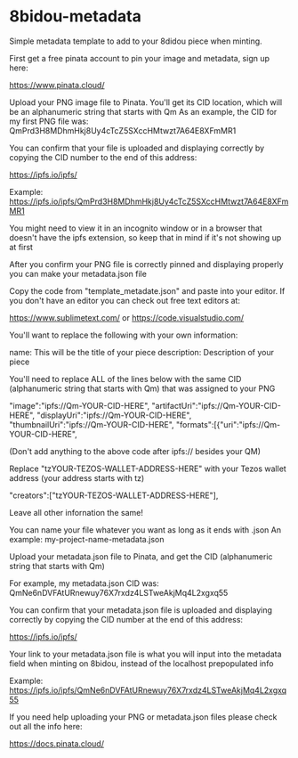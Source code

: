 # 8bidou-metadata
Simple metadata template to add to your 8didou piece when minting.

First get a free pinata account to pin your image and metadata, sign up here:

https://www.pinata.cloud/

Upload your PNG image file to Pinata. You'll get its CID location, which will be an alphanumeric string that starts with Qm
As an example, the CID for my first PNG file was: QmPrd3H8MDhmHkj8Uy4cTcZ5SXccHMtwzt7A64E8XFmMR1

You can confirm that your file is uploaded and displaying correctly by copying the CID number to the end of this address:

https://ipfs.io/ipfs/

Example: https://ipfs.io/ipfs/QmPrd3H8MDhmHkj8Uy4cTcZ5SXccHMtwzt7A64E8XFmMR1

You might need to view it in an incognito window or in a browser that doesn't have the ipfs extension, so keep that in mind if it's not showing up at first

After you confirm your PNG file is correctly pinned and displaying properly you can make your metadata.json file

Copy the code from "template_metadate.json" and paste into your editor. If you don't have an editor you can check out free text editors at:

https://www.sublimetext.com/
or
https://code.visualstudio.com/

You'll want to replace the following with your own information:

name: This will be the title of your piece
description: Description of your piece

You'll need to replace ALL of the lines below with the same CID (alphanumeric string that starts with Qm) that was assigned to your PNG

"image":"ipfs://Qm-YOUR-CID-HERE", 
"artifactUri":"ipfs://Qm-YOUR-CID-HERE", 
"displayUri":"ipfs://Qm-YOUR-CID-HERE", 
"thumbnailUri":"ipfs://Qm-YOUR-CID-HERE", 
"formats":[{"uri":"ipfs://Qm-YOUR-CID-HERE",

(Don't add anything to the above code after ipfs:// besides your QM)

Replace "tzYOUR-TEZOS-WALLET-ADDRESS-HERE" with your Tezos wallet address (your address starts with tz)

"creators":["tzYOUR-TEZOS-WALLET-ADDRESS-HERE"],

Leave all other infornation the same!

You can name your file whatever you want as long as it ends with .json
An example: my-project-name-metadata.json

Upload your metadata.json file to Pinata, and get the CID (alphanumeric string that starts with Qm)

For example, my metadata.json CID was: QmNe6nDVFAtURnewuy76X7rxdz4LSTweAkjMq4L2xgxq55

You can confirm that your metadata.json file is uploaded and displaying correctly by copying the CID number at the end of this address:

https://ipfs.io/ipfs/

Your link to your metadata.json file is what you will input into the metadata field when minting on 8bidou, instead of the localhost prepopulated info

Example: https://ipfs.io/ipfs/QmNe6nDVFAtURnewuy76X7rxdz4LSTweAkjMq4L2xgxq55 

If you need help uploading your PNG or metadata.json files please check out all the info here:

https://docs.pinata.cloud/

